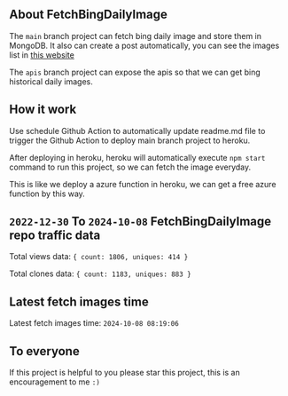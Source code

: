 ## About FetchBingDailyImage

The `main` branch project can fetch bing daily image and store them in MongoDB.
It also can create a post automatically, you can see the images list in [this website](https://oursalbum.netlify.app)

The `apis` branch project can expose the apis so that we can get bing historical daily images.

## How it work

Use schedule Github Action to automatically update readme.md file to trigger the Github Action to deploy main branch project to heroku.

After deploying in heroku, heroku will automatically execute `npm start` command to run this project, so we can fetch the image everyday.

This is like we deploy a azure function in heroku, we can get a free azure function by this way.

## `2022-12-30` To `2024-10-08` FetchBingDailyImage repo traffic data

Total views data: `{ count: 1806, uniques: 414 }`

Total clones data: `{ count: 1183, uniques: 883 }`

## Latest fetch images time

Latest fetch images time: `2024-10-08 08:19:06`

## To everyone

If this project is helpful to you please star this project, this is an encouragement to me `:)`



